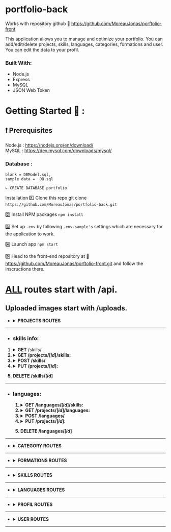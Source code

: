 # portfolio-back

Works with repository github 🔗 https://github.com/MoreauJonas/porftolio-front

This application allows you to manage and optimize your portfolio. You can add/edit/delete projects, skills, languages, categories, formations and user.
You can edit the data to your profil.

### Built With:

- Node.js
- Express
- MySQL
- JSON Web Token

# Getting Started 🚀 :

## ❗️ Prerequisites

Node.js : https://nodejs.org/en/download/  
MySQL : https://dev.mysql.com/downloads/mysql/

### Database :

```
blank = DBModel.sql,
sample data =  DB.sql
```

`↳ CREATE DATABASE portfolio`

Installation
1️⃣ Clone this repo git clone `https://github.com/MoreauJonas/portfolio-back.git`

2️⃣ Install NPM packages `npm install`

3️⃣ Set up `.env` by following `.env.sample's` settings which are necessary for the application to work.

4️⃣ Launch app `npm start`

5️⃣ Head to the front-end repository at 🔗 https://github.com/MoreauJonas/porftolio-front.git
and follow the inscructions there.

# **<ins>ALL</ins>** routes start with /api.

## Uploaded images start with /uploads.

- <details>
  <summary><b>PROJECTS ROUTES</b></summary>

  - ### projects info:

    1.  <details><summary><b>GET</b> /projects:</summary>
        "id":<br>
        "category":<br>
        "profil":<br>
        "languages":<br>
        "skills":<br>
        "name":<br>
        "description":<br>
        "picture":<br>
        "repo_front":<br>
        "url_resum_genesis":<br>
        "repo_back":<br>
        "deploy_url":<br>
        </details>

    1.  <details><summary><b>GET</b> one /projects/**[*id*]**</summary>

        "id":<br>
        "category":<br>
        "profil":<br>
        "languages":<br>
        "skills":<br>
        "name":<br>
        "description":<br>
        "picture":<br>
        "repo_front":<br>
        "url_resum_genesis":<br>
        "repo_back":<br>
        "deploy_url":<br>
        </details>

    1.  <details><summary><b>POST</b> /projects:</summary>
        "category":<br>
        "profil":<br>
        "languages":<br>
        "skills":<br>
        "name":<br>
        "description":<br>
        "picture":<br>
        "repo_front":<br>
        "url_resum_genesis":<br>
        "repo_back":<br>
        "deploy_url":<br>
        </details>

    1.  <details><summary><b>PUT</b> /projects/<b>[<i>id</i>]</b>:</summary>
        "id":<br>
        "category":<br>
        "profil":<br>
        "languages":<br>
        "skills":<br>
        "name":<br>
        "description":<br>
        "picture":<br>
        "repo_front":<br>
        "url_resum_genesis":<br>
        "repo_back":<br>
        "deploy_url":<br>
        </details>

    1.  **DELETE** /projects/**[*id*]**
    </details>

---

- ### skills info:

1.  <details><summary><b>GET</b> /skills/<b></summary>
    "id":<br>
    "skills name":<br>
    "picture":<br>
    "profil_id":<br>
    </details>

1.  <details><summary><b>GET</b> /projects/<b>[<i>id</i>]</b>/skills:</summary>
    "id":<br>
    "skills name":<br>
    "picture":<br>
    "profil_id":<br>
    </details>

1.  <details><summary><b>POST</b> /skills/<b></summary>
    "skills name":<br>
    "picture":<br>
    "profil_id":<br>
    </details>

1.  <details><summary><b>PUT</b> /projects/<b>[<i>id</i>]</b>:</summary>
    "id":<br>
    "skills name":<br>
    "picture":<br>
    "profil_id":<br>
    </details>

1.  **DELETE** /skills/**[*id*]**
    </details>

---

- ### languages:

  1.  <details><summary><b>GET</b> /languages/<b>[<i>id</i>]</b>/skills:</summary> 
      "id":<br>
      "skills name":<br>
      "picture":<br>
      "profil_id":<br>
      </details>

  1.  <details><summary><b>GET</b> /projects/<b>[<i>id</i>]</b>/languages:</summary> 
      "id":<br>
      "languages name":<br>
      "picture":<br>
      "profil_id":<br>
      </details>

  1.  <details><summary><b>POST</b> /languages/<b></summary> 
      "languages name":<br>
      "picture":<br>
      "profil_id":<br>
      </details>

  1.  <details><summary><b>PUT</b> /projects/<b>[<i>id</i>]</b>:</summary>
      "id":<br>
      "languages name":<br>
      "picture":<br>
      "profil_id":<br>
      </details>

  1.  **DELETE** /languages/**[*id*]**
  </details>

---

- <details>
  <summary><b>CATEGORY ROUTES</b></summary>

  - ### projects info:

    1.  <details><summary><b>GET</b> /categories:</summary>
        "id":<br>
        "name":<br>
        </details>

    1.  <details><summary><b>GET</b> one /categories/**[*id*]**</summary>
        "id":<br>
        "name":<br>
        </details>

    1.  <details><summary><b>POST</b> /categories:</summary>
        "name":<br>
        </details>

    1.  <details><summary><b>PUT</b> /categories/<b>[<i>id</i>]</b>:</summary>
        "id":<br>
        "name":<br>

    1.  **DELETE** /category/**[*id*]**
    </details>

---

- <details>
  <summary><b>FORMATIONS ROUTES</b></summary>

  - ### projects info:

    1.  <details><summary><b>GET</b> /formations:</summary>
        "id":<br>
        "name":<br>
        "description":<br>
        "picture":<br>
        "programme":<br>
        "profil_id":<br>
        </details>

    1.  <details><summary><b>GET</b> one /formations/**[*id*]**</summary>
        "id":<br>
        "name":<br>
        "description":<br>
        "picture":<br>
        "programme":<br>
        "profil_id":<br>
        </details>

    1.  <details><summary><b>POST</b> /formations:</summary>
        "name":<br>
        "description":<br>
        "picture":<br>
        "programme":<br>
        "profil_id":<br>
        </details>

    1.  <details><summary><b>PUT</b> /formations/<b>[<i>id</i>]</b>:</summary>
        "id":<br>
        "name":<br>
        "description":<br>
        "picture":<br>
        "programme":<br>
        "profil_id":<br>

    1.  **DELETE** /formations/**[*id*]**
    </details>

---

- <details>
  <summary><b>SKILLS ROUTES</b></summary>

  - ### projects info:

    1.  <details><summary><b>GET</b> /skills:</summary>
        "id":<br>
        "name":<br>
        "picture":<br>
        "profil_id":<br>
        </details>

    1.  <details><summary><b>GET</b> one /skills/**[*id*]**</summary>
        "id":<br>
        "name":<br>
        "picture":<br>
        "profil_id":<br>
        </details>

    1.  <details><summary><b>POST</b> /skills:</summary>
        "name":<br>
        "picture":<br>
        "profil_id":<br>
        </details>

    1.  <details><summary><b>PUT</b> /skills/<b>[<i>id</i>]</b>:</summary>
        "id":<br>
        "name":<br>
        "picture":<br>
        "profil_id":<br>
        </details>

    1.  **DELETE** /skills/**[*id*]**
    </details>

---

- <details>
  <summary><b>LANGUAGES ROUTES</b></summary>

  - ### projects info:

    1.  <details><summary><b>GET</b> /languages:</summary>
        "id":<br>
        "name":<br>
        "picture":<br>
        "profil_id":<br>
        </details>

    1.  <details><summary><b>GET</b> one /languages/**[*id*]**</summary>
        "id":<br>
        "name":<br>
        "picture":<br>
        "profil_id":<br>
        </details>

    1.  <details><summary><b>POST</b> /languages:</summary>
        "name":<br>
        "picture":<br>
        "profil_id":<br>
        </details>

    1.  <details><summary><b>PUT</b> /languages/<b>[<i>id</i>]</b>:</summary>
        "id":<br>
        "name":<br>
        "picture":<br>
        "profil_id":<br>
        </details>

    1.  **DELETE** /languages/**[*id*]**
    </details>

---

- <details>
  <summary><b>PROFIL ROUTES</b></summary>

  - ### projects info:

    1.  <details><summary><b>GET</b> /profil:</summary>
        "id":<br>
        "name":<br>
        "fristname":<br>
        "picture":<br>
        "mail":<br>
        "tel":<br>
        "adresse":<br>
        "ville":<br>
        "CP":<br>
        "age":<br>
        "description":<br>
        "git":<br>
        "linkedin":<br>
        "languages":<br>
        "formations":<br>
        "projects":<br>
        "skills":<br>
        </details>

    1.  <details><summary><b>GET</b> one /profil/**[*id*]**</summary>
        "id":<br>
        "name":<br>
        "fristname":<br>
        "picture":<br>
        "mail":<br>
        "tel":<br>
        "adresse":<br>
        "ville":<br>
        "CP":<br>
        "age":<br>
        "description":<br>
        "git":<br>
        "linkedin":<br>
        "languages":<br>
        "formations":<br>
        "projects":<br>
        "skills":<br>
        </details>

    1.  <details><summary><b>PUT</b> /profil/<b>[<i>id</i>]</b>:</summary>
                "id":<br>
                "name":<br>
                "fristname":<br>
                "picture":<br>
                "mail":<br>
                "tel":<br>
                "adresse":<br>
                "ville":<br>
                "CP":<br>
                "age":<br>
                "description":<br>
                "git":<br>
                "linkedin":<br>
                "languages":<br>
                "formations":<br>
                "projects":<br>
                "skills":<br>
                </details>
            </details>
        </details>

---

- <details>
  <summary><b>USER ROUTES</b></summary>

  - ### projects info:

    1.  <details><summary><b>GET</b> /user:</summary>
        "id":<br>
        "mail":<br>
        "password":<br>
        </details>

    1.  <details><summary><b>GET</b> one /user/**[*id*]**</summary>
        "id":<br>
        "mail":<br>
        "password":<br>
        </details>

    1.  <details><summary><b>POST</b> /user:</summary>
        "mail":<br>
        "password":<br>
        </details>

    1.  <details><summary><b>PUT</b> /user/<b>[<i>id</i>]</b>:</summary>
        "id":<br>
        "mail":<br>
        "password":<br>
        </details>

    1.  **DELETE** /user/**[*id*]**
    </details>

---
